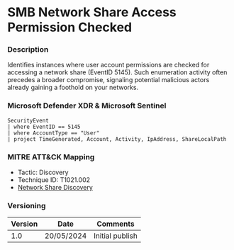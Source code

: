 # SMB Network Share Access Permission Checked

### Description

Identifies instances where user account permissions are checked for accessing a network share (EventID 5145). Such enumeration activity often precedes a broader compromise, signaling potential malicious actors already gaining a foothold on your networks.

### Microsoft Defender XDR & Microsoft Sentinel
```
SecurityEvent
| where EventID == 5145
| where AccountType == "User"
| project TimeGenerated, Account, Activity, IpAddress, ShareLocalPath
```

### MITRE ATT&CK Mapping
- Tactic: Discovery
- Technique ID: T1021.002
- [Network Share Discovery](https://attack.mitre.org/techniques/T1135/)

### Versioning
| Version       | Date          | Comments                               |
| ------------- |---------------| ---------------------------------------|
| 1.0           | 20/05/2024    | Initial publish                        |